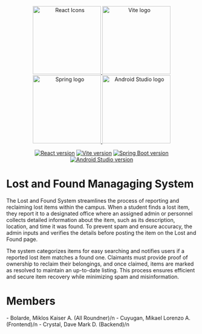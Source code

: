 <p align="center">
  <a href="https://react.dev/" target="_blank" rel="noopener noreferrer">
    <img src="https://raw.githubusercontent.com/react-icons/react-icons/master/react-icons.svg" width="180" alt="React Icons">
  </a>
  <a href="https://vite.dev" target="_blank" rel="noopener noreferrer">
    <img width="180" src="https://vite.dev/logo.svg" alt="Vite logo">
  </a>
  <a href="https://spring.io/" target="_blank" rel="noopener noreferrer">
    <img width="180" src="https://img.icons8.com/?size=250&id=90519&format=png&color=000000" alt="Spring logo">
  </a>
  <a href="https://developer.android.com/studio" target="_blank" rel="noopener noreferrer">
    <img width="180" src="https://upload.wikimedia.org/wikipedia/commons/c/c1/Android_Studio_icon_%282023%29.svg" alt="Android Studio logo">
  </a>
</p>

<p align="center">
  <a href="https://npmjs.com/package/react"><img src="https://img.shields.io/badge/React-v18.3.1-blue" alt="React version"></a>
  <a href="https://npmjs.com/package/vite"><img src="https://img.shields.io/badge/Vite-v4.4.0-green" alt="Vite version"></a>
  <a href="https://mvnrepository.com/artifact/org.springframework.boot/spring-boot-starter"><img src="https://img.shields.io/badge/Spring%20Boot-v3.2.11-brightgreen" alt="Spring Boot version"></a>
  <a href="https://developer.android.com/studio"><img src="https://img.shields.io/badge/Android%20Studio-v2021.3.1-green" alt="Android Studio version"></a>
</p>



# Lost and Found Managaging System
The Lost and Found System streamlines the process of reporting and reclaiming lost items within the campus. When a student finds a lost item, they report it to a designated office where an assigned admin or personnel collects detailed information about the item, such as its description, location, and time it was found. To prevent spam and ensure accuracy, the admin inputs and verifies the details before posting the item on the Lost and Found page.

The system categorizes items for easy searching and notifies users if a reported lost item matches a found one. Claimants must provide proof of ownership to reclaim their belongings, and once claimed, items are marked as resolved to maintain an up-to-date listing. This process ensures efficient and secure item recovery while minimizing spam and misinformation.

<h1>Members</h1>
- Bolarde, Miklos Kaiser A. (All Roundner)/n
- Cuyugan, Mikael Lorenzo A. (Frontend)/n
- Crystal, Dave Mark D. (Backend)/n
